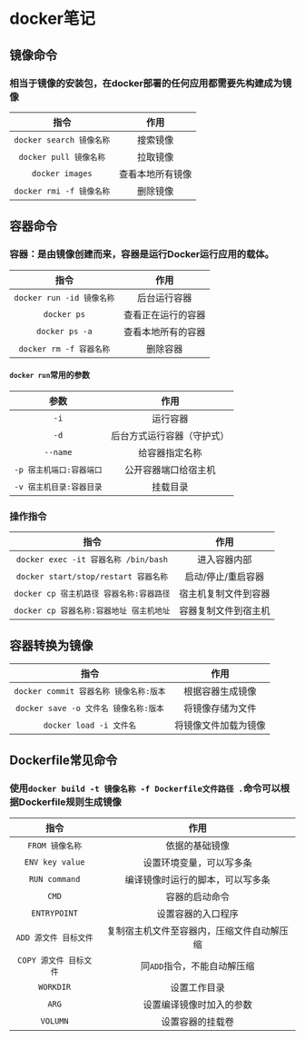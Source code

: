 # docker笔记
## 镜像命令
### 相当于镜像的安装包，在docker部署的任何应用都需要先构建成为镜像
|指令|作用|
|:---:|:---:|
|`docker search 镜像名称`|搜索镜像|
|`docker pull 镜像名称`|拉取镜像|
|`docker images`|查看本地所有镜像|
|`docker rmi -f 镜像名称`|删除镜像|
## 容器命令
### 容器：是由镜像创建而来，容器是运行Docker运行应用的载体。
|指令|作用|
|:---:|:---:|
|`docker run -id 镜像名称`|后台运行容器|
|`docker ps`|查看正在运行的容器|
|`docker ps -a`|查看本地所有的容器|
|`docker rm -f 容器名称`|删除容器|
#### `docker run`常用的参数
|参数|作用|
|:---:|:---:|
|`-i`|运行容器|
|`-d`|后台方式运行容器（守护式）|
|`--name`|给容器指定名称|
|`-p 宿主机端口:容器端口`|公开容器端口给宿主机|
|`-v 宿主机目录:容器目录`|挂载目录|
### 操作指令
|指令|作用|
|:---:|:---:|
|`docker exec -it 容器名称 /bin/bash`|进入容器内部|
|`docker start/stop/restart 容器名称`|启动/停止/重启容器|
|`docker cp 宿主机路径 容器名称:容器路径`|宿主机复制文件到容器|
|`docker cp 容器名称:容器地址 宿主机地址`|容器复制文件到宿主机|
## 容器转换为镜像
|指令|作用|
|:---:|:---:|
|`docker commit 容器名称 镜像名称:版本`|根据容器生成镜像|
|`docker save -o 文件名 镜像名称:版本`|将镜像存储为文件|
|`docker load -i 文件名`|将镜像文件加载为镜像|
## Dockerfile常见命令
### 使用`docker build -t 镜像名称 -f Dockerfile文件路径 .`命令可以根据Dockerfile规则生成镜像
|指令|作用|
|:---:|:---:|
|`FROM 镜像名称`|依据的基础镜像|
|`ENV key value`|设置环境变量，可以写多条|
|`RUN command`|编译镜像时运行的脚本，可以写多条|
|`CMD`|容器的启动命令|
|`ENTRYPOINT`|设置容器的入口程序|
|`ADD 源文件 目标文件`|复制宿主机文件至容器内，压缩文件自动解压缩|
|`COPY 源文件 目标文件`|同`ADD`指令，不能自动解压缩|
|`WORKDIR`|设置工作目录|
|`ARG`|设置编译镜像时加入的参数|
|`VOLUMN`|设置容器的挂载卷|